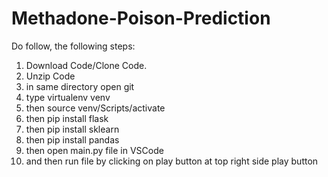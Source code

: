 # Methadone-Poison-Prediction
Do follow, the following steps:

1. Download Code/Clone Code.
2. Unzip Code
3. in same directory open git
4. type virtualenv venv
5. then source venv/Scripts/activate
6. then pip install flask
7. then pip install sklearn
8. then pip install pandas
9. then open main.py file in VSCode
10. and then run file by clicking on play button at top right side play button
